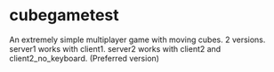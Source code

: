 # cubegametest

An extremely simple multiplayer game with moving cubes. 2 versions.
server1 works with client1.
server2 works with client2 and client2_no_keyboard. (Preferred version) 
